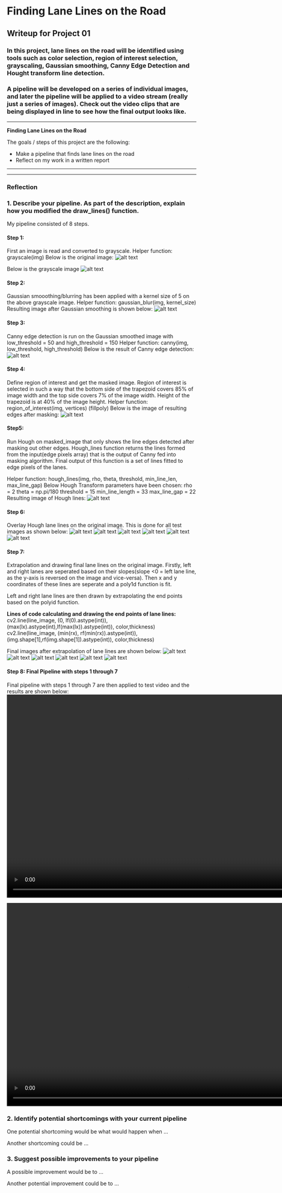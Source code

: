 # **Finding Lane Lines on the Road** 

## Writeup for Project 01

### In this project, lane lines on the road will be identified using tools such as color selection, region of interest selection, grayscaling, Gaussian smoothing, Canny Edge Detection and Hought transform line detection.

### A pipeline will be developed on a series of individual images, and later the pipeline will be applied to a video stream (really just a series of images). Check out the video clips that are being displayed in line to see how the final output looks like. 

---

**Finding Lane Lines on the Road**

The goals / steps of this project are the following:
* Make a pipeline that finds lane lines on the road
* Reflect on my work in a written report
---

[//]: # (Image References)

[image1]: ./test_images/solidWhiteRight.jpg "Original"
[image2]: ./examples/grayscale.jpg "Grayscale"
[image3]: ./test_images_output/GaussianSmoothing.png "Gaussian"
[image4]: ./test_images_output/Canny.png "Canny"
[image5]: ./test_images_output/Masked.png "Masked"
[image6]: ./test_images_output/Hough.png "Hough"
[image7]: ./test_images_output/solidWhiteCurve.jpg "Curve"
[image8]: ./test_images_output/solidWhiteRight.jpg "Right"
[image9]: ./test_images_output/solidYellowCurve.jpg "Yellow"
[image10]: ./test_images_output/solidYellowCurve2.jpg "Curve"
[image11]: ./test_images_output/solidYellowLeft.jpg "YellowLeft"
[image12]: ./test_images_output/whiteCarLaneSwitch.jpg "LaneSwitch"
[image13]: ./test_images_extrapolated_output/solidWhiteCurve.jpg "ECurve"
[image14]: ./test_images_extrapolated_output/solidWhiteRight.jpg "ERight"
[image15]: ./test_images_extrapolated_output/solidYellowCurve.jpg "EYellow"
[image16]: ./test_images_extrapolated_output/solidYellowCurve2.jpg "ECurve"
[image17]: ./test_images_extrapolated_output/solidYellowLeft.jpg "EYellowLeft"
[image18]: ./test_images_extrapolated_output/whiteCarLaneSwitch.jpg "ELaneSwitch"
---

### Reflection

### 1. Describe your pipeline. As part of the description, explain how you modified the draw_lines() function.

My pipeline consisted of 8 steps.

####  Step 1:
First an image is read and converted to grayscale. 
Helper function: grayscale(img)
Below is the original image:
![alt text][image1]

Below is the grayscale image
![alt text][image2]

#### Step 2:
Gaussian smooothing/blurring has been applied with a kernel size of 5 on the above grayscale image. 
Helper function: gaussian_blur(img, kernel_size)
Resulting image after Gaussian smoothing is shown below:
![alt text][image3]

#### Step 3:
Canny edge detection is run on the Gaussian smoothed image with low_threshold = 50 and high_threshold = 150
Helper function: canny(img, low_threshold, high_threshold)
Below is the result of Canny edge detection:
![alt text][image4]

#### Step 4: 
Define region of interest and get the masked image. Region of interest is selected in such a way that the bottom side of the trapezoid covers 85% of image width and the top side covers 7% of the image width. Height of the trapezoid is at 40% of the image height.
Helper function: region_of_interest(img, vertices) (fillpoly)
Below is the image of resulting edges after masking:
![alt text][image5]

#### Step5:
Run Hough on masked_image that only shows the line edges detected after masking out other edges. Hough_lines function returns the lines formed from the input(edge pixels array) that is the output of Canny fed into masking algorithm. Final output of this function is a set of lines fitted to edge pixels of the lanes.

Helper function: hough_lines(img, rho, theta, threshold, min_line_len, max_line_gap)
Below Hough Transform parameters have been chosen:
rho = 2
theta = np.pi/180
threshold = 15
min_line_length = 33
max_line_gap = 22
Resulting image of Hough lines:
![alt text][image6]


#### Step 6: 
Overlay Hough lane lines on the original image. This is done for all test images as shown below:
![alt text][image7]
![alt text][image8]
![alt text][image9]
![alt text][image10]
![alt text][image11]
![alt text][image12]

#### Step 7:
Extrapolation and drawing final lane lines on the original image. Firstly, left and right lanes are seperated based on their slopes(slope <0 = left lane line, as the y-axis is reversed on the image and vice-versa). Then x and y coordinates of these lines are seperate and a poly1d function is fit.

Left and right lane lines are then drawn by extrapolating the end points based on the polyid function.

**Lines of code calculating and drawing the end points of lane lines:**
cv2.line(line_image, (0, lf(0).astype(int)), (max(lx).astype(int),lf(max(lx)).astype(int)), color,thickness)
cv2.line(line_image, (min(rx), rf(min(rx)).astype(int)), (img.shape[1],rf(img.shape[1]).astype(int)), color,thickness)

Final images after extrapolation of lane lines are shown below:
![alt text][image13]
![alt text][image14]
![alt text][image15]
![alt text][image16]
![alt text][image17]
![alt text][image18]

#### Step 8: Final Pipeline with steps 1 through 7
Final pipeline with steps 1 through 7 are then applied to test video and the results are shown below:
<video width="960" height="540" controls>
  <source src="test_videos_output/solidwhiteRightTest.mp4">
</video>

<video width="960" height="540" controls>
  <source src="test_videos_output/solidYellowLeftTest.mp4">
</video>


### 2. Identify potential shortcomings with your current pipeline


One potential shortcoming would be what would happen when ... 

Another shortcoming could be ...


### 3. Suggest possible improvements to your pipeline

A possible improvement would be to ...

Another potential improvement could be to ...
